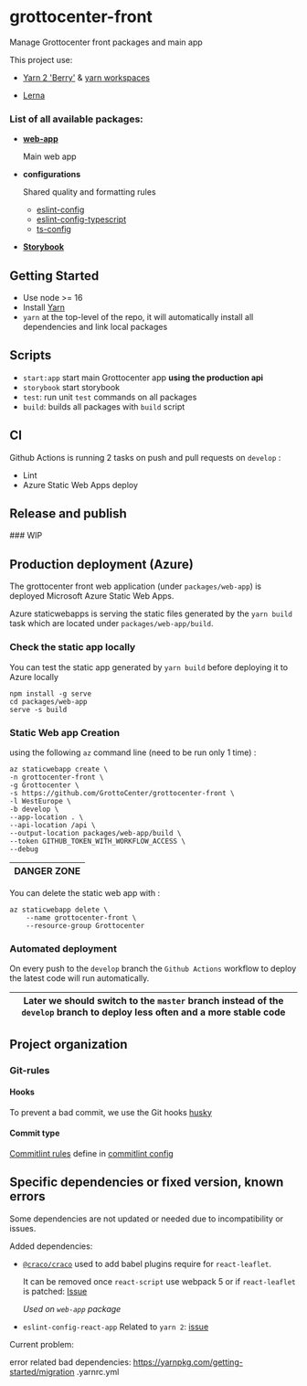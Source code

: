# grottocenter-front

Manage Grottocenter front packages and main app

This project use:
- [Yarn 2 'Berry'](https://github.com/yarnpkg/berry) & [yarn workspaces](https://classic.yarnpkg.com/en/docs/workspaces/)
  
- [Lerna](https://github.com/lerna/lerna)



### List of all available packages:
- [**web-app**](/packages/web-app/README.md)

  Main web app
    
- **configurations**
  
  Shared quality and formatting rules
  
  - [eslint-config](/packages/eslint-config/README.md)
  - [eslint-config-typescript](/external/eslint-config/README.md)
  - [ts-config](/external/ts-config/README.md)
    
- [**Storybook**](/packages/storybook/README.md)

## Getting Started

- Use node >= 16
- Install [Yarn](https://yarnpkg.com/getting-started/install)
- `yarn` at the top-level of the repo, it will automatically install all dependencies and link local packages

## Scripts
- `start:app` start main Grottocenter app **using the production api**
- `storybook` start storybook
- `test`: run unit `test` commands on all packages
- `build`: builds all packages with `build` script

## CI

Github Actions is running 2 tasks on push and pull requests on `develop` :
 - Lint
 - Azure Static Web Apps deploy

## Release and publish

### WIP

## Production deployment (Azure)

The grottocenter front web application (under `packages/web-app`) is deployed Microsoft Azure Static Web Apps.

Azure staticwebapps is serving the static files generated by the `yarn build` task which are located under `packages/web-app/build`.

### Check the static app locally
You can test the static app generated by `yarn build` before deploying it to Azure locally
```
npm install -g serve
cd packages/web-app
serve -s build
```
### Static Web app Creation
using the following `az` command line (need to be run only 1 time) :
```
az staticwebapp create \
-n grottocenter-front \
-g Grottocenter \
-s https://github.com/GrottoCenter/grottocenter-front \
-l WestEurope \
-b develop \
--app-location . \
--api-location /api \
--output-location packages/web-app/build \
--token GITHUB_TOKEN_WITH_WORKFLOW_ACCESS \
--debug
```
| DANGER ZONE |
| --- |
You can delete the static web app with :
```
az staticwebapp delete \
    --name grottocenter-front \
    --resource-group Grottocenter
```
### Automated deployment
On every push to the `develop` branch the `Github Actions` workflow to deploy the latest code will run automatically.

| Later we should switch to the `master` branch instead of the `develop` branch to deploy less often and a more stable code |
| --- |

## Project organization

### Git-rules

#### Hooks

To prevent a bad commit, we use the Git hooks [husky](https://github.com/typicode/husky)

#### Commit type

[Commitlint rules](https://www.conventionalcommits.org/en/v1.0.0/) define in [commitlint config](commitlint.config.js)


## Specific dependencies or fixed version, known errors
Some dependencies are not updated or needed due to incompatibility or issues.

Added dependencies:

- [`@craco/craco`](https://github.com/gsoft-inc/craco) used to add babel plugins require for `react-leaflet`.
  
  It can be removed once `react-script` use webpack 5 or if `react-leaflet` is patched:
  [Issue](https://github.com/PaulLeCam/react-leaflet/issues/891#issuecomment-860152169)
  
  *Used on `web-app` package*
- `eslint-config-react-app`
  Related to `yarn 2`: [issue](https://github.com/facebook/create-react-app/issues/10463)
  

Current problem:

error related bad dependencies:
https://yarnpkg.com/getting-started/migration
.yarnrc.yml
